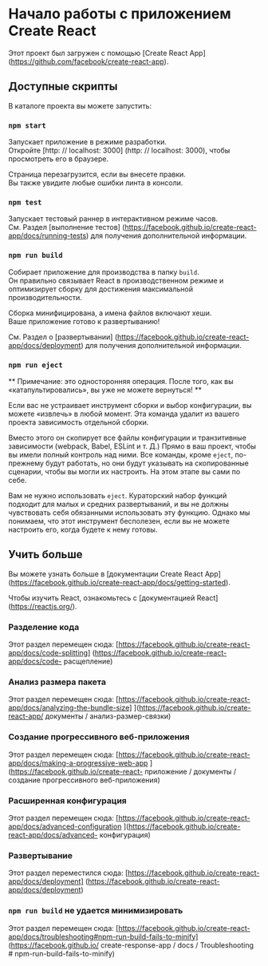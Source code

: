 # Начало работы с приложением Create React

Этот проект был загружен с помощью [Create React App] (https://github.com/facebook/create-react-app).

## Доступные скрипты

В каталоге проекта вы можете запустить:

### `npm start`

Запускает приложение в режиме разработки. \
Откройте [http: // localhost: 3000] (http: // localhost: 3000), чтобы просмотреть его в браузере.

Страница перезагрузится, если вы внесете правки. \
Вы также увидите любые ошибки линта в консоли.

### `npm test`

Запускает тестовый раннер в интерактивном режиме часов. \
См. Раздел [выполнение тестов] (https://facebook.github.io/create-react-app/docs/running-tests) для получения дополнительной информации.

### `npm run build`

Собирает приложение для производства в папку `build`. \
Он правильно связывает React в производственном режиме и оптимизирует сборку для достижения максимальной производительности.

Сборка минифицирована, а имена файлов включают хеши. \
Ваше приложение готово к развертыванию!

См. Раздел о [развертывании] (https://facebook.github.io/create-react-app/docs/deployment) для получения дополнительной информации.

### `npm run eject`

** Примечание: это односторонняя операция. После того, как вы «катапультировались», вы уже не можете вернуться! **

Если вас не устраивает инструмент сборки и выбор конфигурации, вы можете «извлечь» в любой момент. Эта команда удалит из вашего проекта зависимость отдельной сборки.

Вместо этого он скопирует все файлы конфигурации и транзитивные зависимости (webpack, Babel, ESLint и т. Д.) Прямо в ваш проект, чтобы вы имели полный контроль над ними. Все команды, кроме `eject`, по-прежнему будут работать, но они будут указывать на скопированные сценарии, чтобы вы могли их настроить. На этом этапе вы сами по себе.

Вам не нужно использовать `eject`. Кураторский набор функций подходит для малых и средних развертываний, и вы не должны чувствовать себя обязанными использовать эту функцию. Однако мы понимаем, что этот инструмент бесполезен, если вы не можете настроить его, когда будете к нему готовы.

## Учить больше

Вы можете узнать больше в [документации Create React App] (https://facebook.github.io/create-react-app/docs/getting-started).

Чтобы изучить React, ознакомьтесь с [документацией React] (https://reactjs.org/).

### Разделение кода

Этот раздел перемещен сюда: [https://facebook.github.io/create-react-app/docs/code-splitting] (https://facebook.github.io/create-react-app/docs/code- расщепление)

### Анализ размера пакета

Этот раздел перемещен сюда: [https://facebook.github.io/create-react-app/docs/analyzing-the-bundle-size] ](https://facebook.github.io/create-react-app/ документы / анализ-размер-связки)

### Создание прогрессивного веб-приложения

Этот раздел перемещен сюда: [https://facebook.github.io/create-react-app/docs/making-a-progressive-web-app ](https://facebook.github.io/create-react- приложение / документы / создание прогрессивного веб-приложения)

### Расширенная конфигурация

Этот раздел перемещен сюда: [https://facebook.github.io/create-react-app/docs/advanced-configuration ](https://facebook.github.io/create-react-app/docs/advanced- конфигурация)

### Развертывание

Этот раздел переместился сюда: [https://facebook.github.io/create-react-app/docs/deployment] (https://facebook.github.io/create-react-app/docs/deployment)

### `npm run build` не удается минимизировать

Этот раздел перемещен сюда: [https://facebook.github.io/create-react-app/docs/troubleshooting#npm-run-build-fails-to-minify] (https://facebook.github.io/ create-response-app / docs / Troubleshooting # npm-run-build-fails-to-minify)